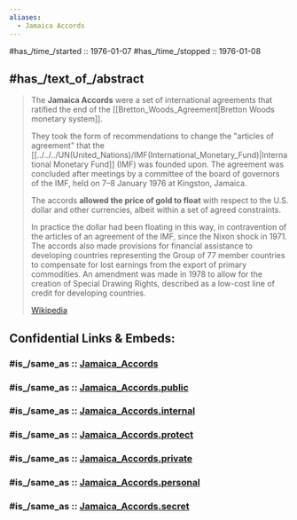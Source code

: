 ```yaml
---
aliases:
  - Jamaica Accords
---
```



#has_/time_/started :: 1976-01-07 
#has_/time_/stopped :: 1976-01-08 

## #has_/text_of_/abstract 

> The **Jamaica Accords** were a set of international agreements 
> that ratified the end of the [[Bretton_Woods_Agreement|Bretton Woods monetary system]]. 
> 
> They took the form of recommendations to change the "articles of agreement" 
> that the [[../../../UN(United_Nations)/IMF(International_Monetary_Fund)|International Monetary Fund]] (IMF) was founded upon. 
> The agreement was concluded after meetings by a committee of the board of governors of the IMF, 
> held on 7–8 January 1976 at Kingston, Jamaica.
>
> The accords __allowed the price of gold to float__ with respect to the U.S. dollar and other currencies, 
> albeit within a set of agreed constraints. 
> 
> In practice the dollar had been floating in this way, 
> in contravention of the articles of an agreement of the IMF, since the Nixon shock in 1971. 
> The accords also made provisions for financial assistance to developing countries 
> representing the Group of 77 member countries 
> to compensate for lost earnings from the export of primary commodities. 
> An amendment was made in 1978 to allow for the creation of Special Drawing Rights, 
> described as a low-cost line of credit for developing countries.
>
> [Wikipedia](https://en.wikipedia.org/wiki/Jamaica%20Accords) 


## Confidential Links & Embeds: 

### #is_/same_as :: [Jamaica_Accords](/_Standards/Society/Economics/Currency/Jamaica_Accords.md) 

### #is_/same_as :: [Jamaica_Accords.public](/_public/Society/Economics/Currency/Jamaica_Accords.public.md) 

### #is_/same_as :: [Jamaica_Accords.internal](/_internal/Society/Economics/Currency/Jamaica_Accords.internal.md) 

### #is_/same_as :: [Jamaica_Accords.protect](/_protect/Society/Economics/Currency/Jamaica_Accords.protect.md) 

### #is_/same_as :: [Jamaica_Accords.private](/_private/Society/Economics/Currency/Jamaica_Accords.private.md) 

### #is_/same_as :: [Jamaica_Accords.personal](/_personal/Society/Economics/Currency/Jamaica_Accords.personal.md) 

### #is_/same_as :: [Jamaica_Accords.secret](/_secret/Society/Economics/Currency/Jamaica_Accords.secret.md)

